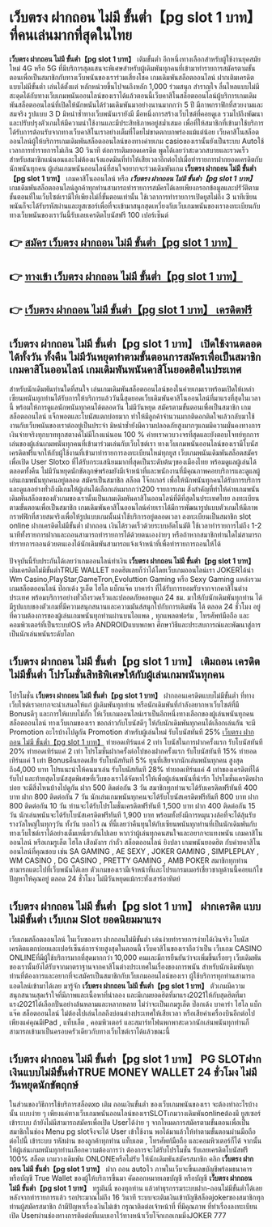 # เว็บตรง ฝากถอน ไม่มี ขั้นต่ำ【pg slot 1 บาท】  ที่คนเล่นมากที่สุดในไทย

**เว็บตรง ฝากถอน ไม่มี ขั้นต่ำ【pg slot 1 บาท】** เติมขั้นต่ำ  อีกหนึ่งทางเลือกสำหรับผู้ใช้งานยุคสมัยใหม่ 4G หรือ 5G ที่มีบริการสุดแสนจะพิเศษสำหรับผู้เดิมพันทุกคนที่เข้ามาทำรายการสมัครตามขั้นตอนเพื่อเป็นสมาชิกกับทางเว็บพนันของเราร่วมเสี่ยงโชค เกมเดิมพันสล็อตออนไลน์ ฝากเติมเครดิต แบบไม่มีขั้นต่ำ เล่นได้ตั้งแต่ หลักหน่วยขึ้นไปจนถึงหลัก 1,000 ร่วมสนุก สำราญใจ ลื่นไหลแบบไม่มีสะดุดได้กับทางเว็บเกมพนันออนไลน์ของเราได้แล้วตอนนี้เว็บคาสิโนสล็อตออนไลน์ผู้บริการเกมเดิมพันสล็อตออนไลน์ที่เปิดให้นักพนันได้ร่วมเดิมพันมาอย่างนานมากกว่า 5 ปี มีภาพกราฟิกที่สวยงามและสมจริง รูปแบบ 3 D
มิหนำซ้ำทางเว็บพนันเรายังมี มือหนึ่งการสร้างเว็บไซต์ที่คอยดูเล  รวมไปถึงพัฒนาและปรับปรุงตัวเกมให้มีความน่าใช้งานและมีประสิทธิภาพอยู่สม่ำเสมอ เพื่อที่ให้สมาชิกที่เข้ามาใช้บริการได้รับการต้อนรับจากทางเว็บคาสิโนเราอย่างเต็มที่โดยไม่ขาดตกบกพร่องแม้แต่น้อย เว็บคาสิโนสล็อตออนไลน์ผู้ให้บริการเกมเดิมพันสล็อตออนไลน์ของทางค่ายเกม casioของเรานั้นยังเป็นระบบ Autoใช้เวลาการทำรายการไม่เกิน 30 วินาที ต่อการเติมยอดเครดิต พูดได้เลยว่าสะดวกสบายและรวดเร็วสำหรับสมาชิกแน่นอนและไม่ต้องแจ้งแอดมินที่ทำให้เสียเวลาอีกต่อไปเมื่อทำรายการฝากยอดเครดิตกับนักพนันทุกคน
ผู้เล่นเกมพนันออนไลน์ที่สนใจอยากจะร่วมเดิมพันเกม **เว็บตรง ฝากถอน ไม่มี ขั้นต่ำ【pg slot 1 บาท】** เกมคาสิโนออนไลน์ หรือ ***เว็บตรง ฝากถอน ไม่มี ขั้นต่ำ【pg slot 1 บาท】*** เกมเดิมพันสล็อตออนไลน์ลูกค้าทุกท่านสามารถทำรายการสมัครได้เลยเพียงกรอกข้อมูลและปรัวัติตามขั้นตอนที่ในเว็บไซต์เรามีให้เพียงไม่กี่ขั้นตอนเท่านั้น ใช้เวลาการทำรายการเปิดยูสไม่ถึง 3 นาทีเซียนพนันก็จะได้รับรหัสผ่านและยูสเซอร์เพื่อที่จะเข้ามาสนุกสุดเหวี่ยงกับเว็บเกมพนันของเราลงทะเบียนกับทางเว็บพนันของเราวันนี้รับเลยเครดิตโบนัสฟรี 100 เปอร์เซ็นต์ 

## 👉 [สมัคร เว็บตรง ฝากถอน ไม่มี ขั้นต่ำ【pg slot 1 บาท】](https://archa888.com/)
## 👉 [ทางเข้า เว็บตรง ฝากถอน ไม่มี ขั้นต่ำ【pg slot 1 บาท】](https://archa888.com/)
## 👉 [เว็บตรง ฝากถอน ไม่มี ขั้นต่ำ【pg slot 1 บาท】 เครดิตฟรี](https://archa888.com/)

## เว็บตรง ฝากถอน ไม่มี ขั้นต่ำ【pg slot 1 บาท】 เปิดใช้งานตลอด ได้ทั้งวัน ทั้งคืน ไม่มีวันหยุดทำตามขั้นตอนการสมัครเพื่อเป็นสมาชิก เกมคาสิโนออนไลน์ เกมเดิมพันพนันคาสิโนยอดฮิตในประเทศ

สำหรับนักเดิมพันท่านใดที่สนใจ เล่นเกมเดิมพันสล็อตออนไลน์ของในค่ายเกมเราพร้อมเปิดให้เหล่าเซียนพนันทุกท่านได้รับการให้บริการแล้ววันนี้สุดยอดเว็บเดิมพันคาสิโนออนไลน์ที่มาแรงที่สุดในเวลานี้ พร้อมให้การดูแลนักพนันทุกคนได้ตลอดวัน ไม่มีวันหยุด สมัครตามขั้นตอนเพื่อเป็นสมาชิก เกมสล็อตออนไลน์ แจ็กพอตและโบนัสแตกบ่อยมาก ทำให้มีลูกค้าจำนวนมากติดอกติดใจแล้วกลับมาใช้งานกับเว็บพนันของเราต่ออยู่เป็นประจำ มิหนำซ้ำยังมีความปลอดภัยสูงมากๆแถมมีความมั่นคงทางการเงินจ่ายจริงทุกบาททุกสตางค์ไม่มีโกงแน่นอน 100 % ค่ายเราควบวงจรที่สุดและยังตอบโจทย์ทุกการเล่นของผู้เล่นเกมพนันทุกคนที่เข้ามาร่วมเล่นกับเว็บไซต์เรา
ทางเว็บเกมพนันออนไลน์ของเรามีโบนัสเครดิตฟรีแจกให้กับผู้ใช้งานที่เข้ามาทำรายการลงทะเบียนใหม่ทุกยูส เว็บเกมพนันเดิมพันสล็อตสมัครเพื่อเปิด User Slotxo ที่ได้รับกระแสนิยมมากที่สุดเป็นระดับต้นๆของเมืองไทย พร้อมดูแลผู้เล่นได้ตลอดทั้งคืน ไม่มีวันหยุดนักขัตฤกษ์พร้อมยังมีเจ้าหน้าที่และพนักงานที่มีคุณภาพคอยบริการและดูแลผู้เล่นเกมพนันทุกคนอยู่ตลอด สมัครเป็นสมาชิก สล็อต โจ๊กเกอร์ เพื่อให้นักพนันทุกคนได้รับการบริการและดูแลอย่างทั่วถึงมีเกมให้ผู้เล่นได้เลือกเล่นมากกว่า200 รายการเกม
สิ่งสำคัญที่ทำให้ค่ายเกมพนันเดิมพันสล็อตของตัวเกมของเรานั้นเป็นเกมเดิมพันคาสิโนออนไลน์ที่ดีที่สุดในประเทศไทย ลงทะเบียนตามขั้นตอนเพื่อเป็นสมาชิก  เกมเดิมพันคาสิโนออนไลน์ค่ายเราได้มีการพัฒนารูปแบบตัวเกมให้มีภาพกราฟฟิกที่สวยสมจริงเพื่อให้รูปแบบเกมนั้นน่าใช้บริการอยู่ตลอดเวลา ลงทะเบียนเป็นสมาชิก slot online ฝากเครดิตไม่มีขั้นต่ำ ฝากถอน เงินได้รวดเร็วด้วยระบบอัตโนมัติ ใช้เวลาทำรายการไม่ถึง 1-2 นาทีทั้งรายการฝากและถอนสามารถทำรายการได้ด้วยตนเองง่ายๆ หรือถ้าหากสมาชิกท่านใดไม่สามารถทำรายการถอนด้วยตนเองได้นักเดิมพันสามารถแจ้งเจ้าหน้าที่เพื่อทำรายการถอนให้ได้

ปัจจุบันนี้รับประกันได้เลยว่าเกมออนไลน์ทำเงิน **เว็บตรง ฝากถอน ไม่มี ขั้นต่ำ【pg slot 1 บาท】** เติมเครดิตไม่มีขั้นต่ำTRUE WALLET ยอดฮิตเลยก็ว่าได้โดยเว็บเกมออนไลน์เรา JOKERได้นำ  Wm Casino,PlayStar,GameTron,Evoluttion Gaming หรือ Sexy Gaming แหล่งรวมเกมสล็อตออนไลน์ ป๊อกเด้ง รูเล็ต ไฮโล แบ็กแจ๊ค บาคาร่า ที่ได้รับการยอมรับจากจากคาสิโนต่างประเทศ พร้อมบริการอย่างทั่วถึงรวดเร็วและปลอดภัยคอยดูแล 24 ชม. มาให้กับนักเดิมพันทุกท่าน ได้มีรูปแบบของตัวเกมที่มีความสนุกสนานและความมันส์สนุกไปกับการเดิมพัน ได้ ตลอด 24 ชั่วโมง อยู่ที่ความต้องการของผู้เล่นเกมพนันทุกท่านผ่านบนไอแพด , ทุกแพลตฟอร์ม , โทรศัพท์มือถือ และคอมพิวเตอร์ที่เป็นระบบIOS หรือ ANDROIDแบบพกพา ศึกษาวิธีและประสบการณ์และพัฒนาสู่การเป็นนักเล่นพนันระดับโลก

## เว็บตรง ฝากถอน ไม่มี ขั้นต่ำ【pg slot 1 บาท】 เติมถอน เครดิตไม่มีขั้นต่ำ โปรโมชั่นสิทธิพิเศษให้กับผู้เล่นเกมพนันทุกคน

โปรโมชั่น **เว็บตรง ฝากถอน ไม่มี ขั้นต่ำ【pg slot 1 บาท】** ฝากถอนเครดิตแบบไม่มีขั้นต่ำ ที่ทางเว็บไซต์เราอยากจะนำเสนอให้แก่  ผู้เดิมพันทุกท่าน หรือนักเดิมพันที่กำลังอยากหาเว็บไซต์ที่มี Bonusดีๆ และการให้แบบไม่กั๊ก ให้เว็บเกมออนไลน์เราเป็นอีกหนึ่งทางเลือกของผู้เล่นพนันทุกคน สล็อตออนไลน์ ทางเว็บเกมของเรา ขอกล่าวกับโบนัสดีๆ ให้กับนักเดิมพันทุกคนได้เลือกเล่นกัน จะมี Promotion อะไรบ้างไปดูกัน
 Promotion สำหรับผู้เล่นใหม่ รับโบนัสทันที 25% [เว็บตรง ฝากถอน ไม่มี ขั้นต่ำ【pg slot 1 บาท】](https://archa888.com/) ทำยอดเทิร์นแค่ 2 เท่า
โบนัสในการฝากครั้งแรก รับโบนัสทันที 20% ทำยอดเทิร์นแค่ 2 เท่า
โปรโมชั่นฝากครั้งต่อไปของฝากครั้งแรก รับโบนัสทันที 15% ทำยอดเทิร์นแค่ 1 เท่า
Bonusคืนยอดเสีย รับโบนัสทันที 5% ทุนที่เสียจากนักเล่นพนันทุกคน สูงสุดถึง4,000 บาท
โปรแนะนำให้คนมาเล่น รับโบนัสทันที 28% ทำยอดเทิร์นแค่ 4 เท่าของเครดิตที่ได้รับไป
และท้ายสุดโบนัสสุดพิเศษที่เว็บของเราได้จัดหาไว้ให้เพื่อผู้เล่นพนันที่น่ารัก โปรโมชั่นเครดิตฝากบ่อย จะมีสิ่งไหนบ้างไปดูกัน
ฝาก 500 ติดต่อกัน 3 วัน สมาชิกทุกท่านจะได้รับเครดิตฟรีทันที 400 บาท
ฝาก 800 ติดต่อกัน 7 วัน นักเล่นเกมพนันทุกคนจะได้รับโบนัสเครดิตฟรีทันที 800 บาท
ฝาก 800 ติดต่อกัน 10 วัน ท่านจะได้รับโปรโมชั่นเครดิตฟรีทันที 1,500 บาท
ฝาก 400 ติดต่อกัน 15 วัน นักเล่นพนันจะได้รับโบนัสเครดิตฟรีทันที 1,900 บาท
พร้อมทั้งยังมีการหมุนวงล้อที่จะได้ลุ้นรับรางวัลใหญ่ในทุกๆวัน ทั้งวัน บอกไว้ ณ ที่นี้เลยว่าคืนทุนให้กับเซียนพนันทุกท่านที่เป็นนักเดิมพันกับทางเว็บไซต์เราได้อย่างเต็มเหนี่ยวกันไปเลย หากว่าผู้เล่นทุกคนสนใจและอยากจะแทงพนัน เกมคาสิโนออนไลน์ หรือเกมรูเล็ต ไฮโล เสือมังกร กำถั่ว สล็อตออนไลน์ ยิงปลา เกมพนันยอดฮิต กับค่ายคาสิโนออนไลน์ที่คุณชอบ เช่น SA GAMING , AE SEXY , JOKER GAMING , SIMPLEPLAY , WM CASINO , DG CASINO , PRETTY GAMING , AMB POKER  สมาชิกทุกท่านสามารถแตะไปที่เว็บพนันได้เลย ตัวเกมของเรามีเจ้าหน้าที่และโปรแกรมเมอร์เชี่ยวชาญด้านนี้คอยแก้ไขปัญหาให้คุณอยู่ ตลอด 24 ชั่วโมง ไม่มีวันหยุดแม้กระทั่งเสาร์อาทิตย์

## เว็บตรง ฝากถอน ไม่มี ขั้นต่ำ【pg slot 1 บาท】 ฝากเครดิต แบบไม่มีขั้นต่ำ  เว็บเกม Slot ยอดนิยมมาแรง

เว็บเกมสล็อตออนไลน์ ในเว็บของเรา ฝากถอนไม่มีขั้นต่ำ เล่นง่ายทำรายการง่ายได้เงินจริง โบนัสเครดิตแตกบ่อยและเปอร์เซ็นต์การจ่ายสูงสุดในตอนนี้ เว็บคาสิโนของเราถือว่าเป็น เว็บเกม CASINO ONLINEที่มีผู้ใช้บริการมากที่สุดมากกว่า 10,000 คนและมีการยืนยันว่าจะเพิ่มขึ้นเรื่อยๆ เว็บเดิมพันของเรานั้นยังได้รับจากมาตราฐานจากคาสิโนต่างประเทศในเรื่องของการพนัน สำหรับนักเดิมพันทุกท่านที่ต้องการและอยากที่จะสมัครเป็นสมาชิกกับเว็บเกมออนไลน์ของเรา ผู้ใช้บริการทุกท่านสามารถแอดไลน์เข้ามาได้เลย
	มารู้จัก **เว็บตรง ฝากถอน ไม่มี ขั้นต่ำ【pg slot 1 บาท】** ตัวเกมมีความสนุกสนานสุดเร้าใจที่มีภาพและเนื้อหาที่น่าลอง และมีเกมยอดฮิตที่มาแรง2021ให้กับสุดฮิตที่มาแรง2021ได้เลือกปั่นอย่างล้นหลามและหลากหลาย  ไม่ว่าจะเป็นเกมรูเล็ต  ป๊อกเด้ง บาคาร่า ไฮโล แบ็กแจ๊ค สล็อตออนไลน์ ไม่ต้องไปเล่นไกลถึงบ่อนต่างประเทศให้เสียเวลา หรือเสียค่าเครื่องบินอีกต่อไป เพียงแค่คุณมีiPad , แท็บเล็ต , คอมพิวเตอร์ และสมาร์ทโฟนพกพาสะดวกนักเล่นพนันทุกท่านก็สามารถเข้ามาเป็นครอบครัวเดียวกับทางเว็บไซต์เราได้แล้วขณะนี้

## เว็บตรง ฝากถอน ไม่มี ขั้นต่ำ【pg slot 1 บาท】  PG SLOTฝากเงินแบบไม่มีขั้นต่ำTRUE MONEY WALLET 24 ชั่วโมง ไม่มีวันหยุดนักขัตฤกษ์

ในส่วนของวิธีการใช้บริการสล็อตxo เติม ถอนเงินขั้นต่ำ ของเว็บเกมพนันของเรา จะต้องทำอะไรบ้างนั้น แบบง่าย ๆ เพียงแค่ทางเว็บเกมพนันออนไลน์ของเราSLOTเกมวางเดิมพันonlineต้องมี ยูสเซอร์ เข้าระบบ ถ้ายังไม่มีสามารถสมัครเพื่อเปิด Userได้ง่าย ๆ จากโหมดการสมัครตามขั้นตอนเพื่อเป็นสมาชิกในช่อง Menu pg slotจึงจะได้ User เข้าใช้งาน พอได้มาแล้วให้ทำตามขั้นตอนผ่านมือถือ ต่อไปนี้
เข้าระบบ รหัสผ่าน  ของลูกค้าทุกท่าน แท็บเลต , โทรศัพท์มือถือ และคอมพิวเตอร์ก็ได้
จากนั้นให้ผู้เล่นเกมพนันทุกท่านเลือกความต้องการว่า ต้องการจะได้รับโปรโมชั่น รับเลยเครดิตโบนัสฟรี 100% สล็อต เกมวางเดิมพัน ONLONEหรือไม่รับ
ให้นักเดิมพันสมัครสมาชิก คลิก **เว็บตรง ฝากถอน ไม่มี ขั้นต่ำ【pg slot 1 บาท】** ฝาก ถอน autoไว ภาพในเว็บจะขึ้นเลขบัญชีพร้อมธนาคาร หรือบัญชี True Wallet ของผู้ให้บริการขึ้นมา
คัดลอกหมายเลขบัญชี หรือบัญชี **เว็บตรง ฝากถอน ไม่มี ขั้นต่ำ【pg slot 1 บาท】** ทรูมันนี่ ของทุกท่าน แล้วทำธุรกรรมระบบฝาก-ถอนไม่มีขั้นต่ำได้เลย
หลังจากทำรายการแล้ว รอประมาณไม่ถึง 16 วินาที ระบบจะเติมเงินเข้าบัญชีสล็อตjokerของสมาชิกทุกท่านผู้สมัครสมาชิก
ถ้ามีปัญหาเรื่องเงินไม่เข้า กรุณาติดต่อเจ้าหน้าที่ ที่มีคุณภาพ ที่ทำเรื่องลงทะเบียนเปิด Userผ่านช่องทางการติดต่อที่แนบเอาไว้ทางหน้าเว็บโจ๊กเกอเกมมิ่งJOKER 777


